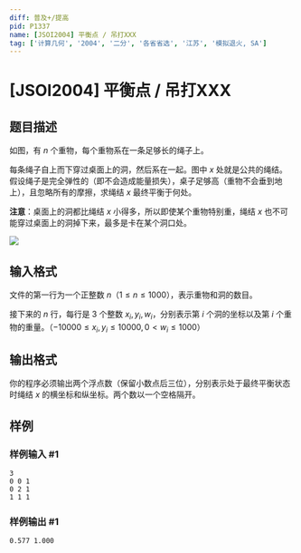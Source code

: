 ```yaml
---
diff: 普及+/提高
pid: P1337
name: [JSOI2004] 平衡点 / 吊打XXX
tag: ['计算几何', '2004', '二分', '各省省选', '江苏', '模拟退火, SA']
---
```

# [JSOI2004] 平衡点 / 吊打XXX
## 题目描述

如图，有 $n$ 个重物，每个重物系在一条足够长的绳子上。

每条绳子自上而下穿过桌面上的洞，然后系在一起。图中 $x$ 处就是公共的绳结。假设绳子是完全弹性的（即不会造成能量损失），桌子足够高（重物不会垂到地上），且忽略所有的摩擦，求绳结 $x$ 最终平衡于何处。

**注意**：桌面上的洞都比绳结 $x$ 小得多，所以即使某个重物特别重，绳结 $x$ 也不可能穿过桌面上的洞掉下来，最多是卡在某个洞口处。

![](https://cdn.luogu.com.cn/upload/image_hosting/u20jvui9.png)
## 输入格式

文件的第一行为一个正整数 $n$（$1\le n\le 1000$），表示重物和洞的数目。

接下来的 $n$ 行，每行是 $3$ 个整数 $x_i, y_i, w_i$，分别表示第 $i$ 个洞的坐标以及第 $i$ 个重物的重量。（$-10000\le x_i,y_i\le10000, 0<w_i\le1000$）

## 输出格式

你的程序必须输出两个浮点数（保留小数点后三位），分别表示处于最终平衡状态时绳结 $x$ 的横坐标和纵坐标。两个数以一个空格隔开。
## 样例

### 样例输入 #1
```
3
0 0 1
0 2 1
1 1 1
```
### 样例输出 #1
```
0.577 1.000
```
